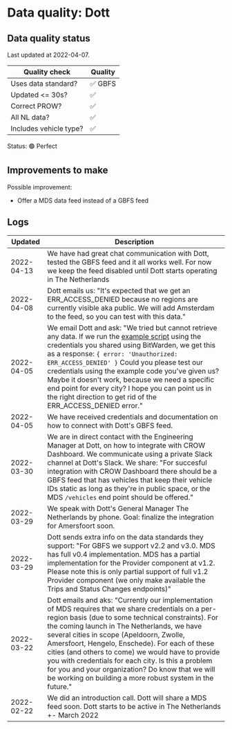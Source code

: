 # Data quality: Dott

## Data quality status

Last updated at 2022-04-07.

| **Quality check**           | **Quality**
| --                          | --          |
| Uses data standard?         | ✅ GBFS
| Updated <= 30s?             | ✅
| Correct PROW?               | ✅
| All NL data?                | ✅
| Includes vehicle type?      | ✅

Status: 🟢 Perfect

## Improvements to make

Possible improvement:

- Offer a MDS data feed instead of a GBFS feed

## Logs

| Updated    | Description
| ----       | ---
| 2022-04-13 | We have had great chat communication with Dott, tested the GBFS feed and it all works well. For now we keep the feed disabled until Dott starts operating in The Netherlands
| 2022-04-08 | Dott emails us: "It's expected that we get an ERR_ACCESS_DENIED because no regions are currently visible aka public. We will add Amsterdam to the feed, so you can test with this data."
| 2022-04-05 | We email Dott and ask: "We tried but cannot retrieve any data. If we run the [example script](https://github.com/bartwr/dott-gbfs/blob/main/test.js) using the credentials you shared using BitWarden, we get this as a response: `{ error: 'Unauthorized: ERR_ACCESS_DENIED' }` Could you please test our credentials using the example code you've given us? Maybe it doesn't work, because we need a specific end point for every city? I hope you can point us in the right direction to get rid of the ERR_ACCESS_DENIED error."
| 2022-04-05 | We have received credentials and documentation on how to connect with Dott's GBFS feed.
| 2022-03-30 | We are in direct contact with the Engineering Manager at Dott, on how to integrate with CROW Dashboard. We communicate using a private Slack channel at Dott's Slack. We share: "For succesful integration with CROW Dashboard there should be a GBFS feed that has vehicles that keep their vehicle IDs static as long as they're in public space, or the MDS `/vehicles` end point should be offered."
| 2022-03-29 | We speak with Dott's General Manager The Netherlands by phone. Goal: finalize the integration for Amersfoort soon.
| 2022-03-29 | Dott sends extra info on the data standards they support: "For GBFS we support v2.2 and v3.0. MDS has full v0.4 implementation. MDS has a partial implementation for the Provider component at v1.2. Please note this is only partial support of full v1.2 Provider component (we only make available the Trips and Status Changes endpoints)"
| 2022-03-22 | Dott emails and aks: "Currently our implementation of MDS requires that we share credentials on a per-region basis (due to some technical constraints). For the coming launch in The Netherlands, we have several cities in scope (Apeldoorn, Zwolle, Amersfoort, Hengelo, Enschede). For each of these cities (and others to come) we would have to provide you with credentials for each city. Is this a problem for you and your organization? Do know that we will be working on building a more robust system in the future."
| 2022-02-22 | We did an introduction call. Dott will share a MDS feed soon. Dott starts to be active in The Netherlands +- March 2022
